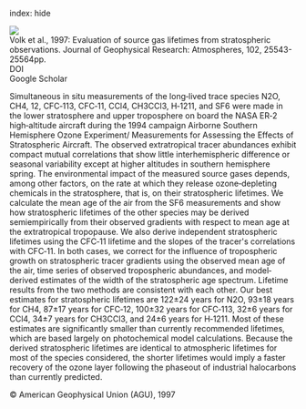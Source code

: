 index: hide

<div class="Citation">
    <div class="Citation-thumb CitationThumb-linked"  data-href="https://doi.org/10.1029/97jd02215">
      <img src="https://static.claimspace.cloud/climate-study-static/refs/thumbs/6/Volk_et_al_1997-thumb.png" />
    </div>

  <div class="Citation-body">
    <div class="Citation-text">Volk et al., 1997: Evaluation of source gas lifetimes from stratospheric observations. <span class="Article-journal">Journal of Geophysical Research: Atmospheres, </span><span class="Article-volume">102, </span>25543-25564pp.</div>
    <div class="Citation-links">
      <div class="CitationLink" data-href="https://doi.org/10.1029/97jd02215">
        <div class="CitationLink-icon CitationLink-Doi"></div>
        <div class="CitationLink-text">DOI</div>
      </div>
      <div class="CitationLink" data-href="https://scholar.google.com/scholar?q=10.1029/97jd02215">
        <div class="CitationLink-icon CitationLink-Scholar"></div>
        <div class="CitationLink-text">Google Scholar</div>
      </div>
    </div>
  </div>
</div>

Simultaneous in situ measurements of the long‐lived trace species N2O, CH4, 12, CFC‐113, CFC‐11, CCl4, CH3CCl3, H‐1211, and SF6 were made in the lower stratosphere and upper troposphere on board the NASA ER‐2 high‐altitude aircraft during the 1994 campaign Airborne Southern Hemisphere Ozone Experiment/ Measurements for Assessing the Effects of Stratospheric Aircraft. The observed extratropical tracer abundances exhibit compact mutual correlations that show little interhemispheric difference or seasonal variability except at higher altitudes in southern hemisphere spring. The environmental impact of the measured source gases depends, among other factors, on the rate at which they release ozone‐depleting chemicals in the stratosphere, that is, on their stratospheric lifetimes. We calculate the mean age of the air from the SF6 measurements and show how stratospheric lifetimes of the other species may be derived semiempirically from their observed gradients with respect to mean age at the extratropical tropopause. We also derive independent stratospheric lifetimes using the CFC‐11 lifetime and the slopes of the tracer's correlations with CFC‐11. In both cases, we correct for the influence of tropospheric growth on stratospheric tracer gradients using the observed mean age of the air, time series of observed tropospheric abundances, and model‐derived estimates of the width of the stratospheric age spectrum. Lifetime results from the two methods are consistent with each other. Our best estimates for stratospheric lifetimes are 122±24 years for N2O, 93±18 years for CH4, 87±17 years for CFC‐12, 100±32 years for CFC‐113, 32±6 years for CCl4, 34±7 years for CH3CCl3, and 24±6 years for H‐1211. Most of these estimates are significantly smaller than currently recommended lifetimes, which are based largely on photochemical model calculations. Because the derived stratospheric lifetimes are identical to atmospheric lifetimes for most of the species considered, the shorter lifetimes would imply a faster recovery of the ozone layer following the phaseout of industrial halocarbons than currently predicted.

<div class="Citation-copy">
&copy; American Geophysical Union (AGU), 1997
</div>